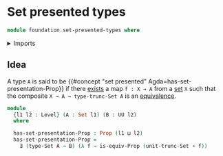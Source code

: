 # Set presented types

```agda
module foundation.set-presented-types where
```

<details><summary>Imports</summary>

```agda
open import foundation.equivalences
open import foundation.existential-quantification
open import foundation.set-truncations
open import foundation.universe-levels

open import foundation-core.function-types
open import foundation-core.propositions
open import foundation-core.sets
```

</details>

## Idea

A type `A` is said to be
{{#concept "set presented" Agda=has-set-presentation-Prop}} if there
[exists](foundation.existential-quantification.md) a map `f : X → A` from a
[set](foundation-core.sets.md) `X` such that the composite
`X → A → type-trunc-Set A` is an [equivalence](foundation.equivalences.md).

```agda
module _
  {l1 l2 : Level} (A : Set l1) (B : UU l2)
  where

  has-set-presentation-Prop : Prop (l1 ⊔ l2)
  has-set-presentation-Prop =
    ∃ (type-Set A → B) (λ f → is-equiv-Prop (unit-trunc-Set ∘ f))
```
